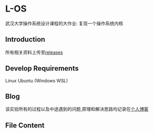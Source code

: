 # L-OS

武汉大学操作系统设计课程的大作业: 复现一个操作系统内核

## Introduction

所有相关资料上传至[releases](https://github.com/luzhixing12345/L-OS/releases/tag/v0.0.1)

## Develop Requirements

Linux Ubuntu (Windows WSL)

## Blog

该实验所有的过程以及中途遇到的问题,原理和解决思路均记录在[个人博客](1)

## File Content
